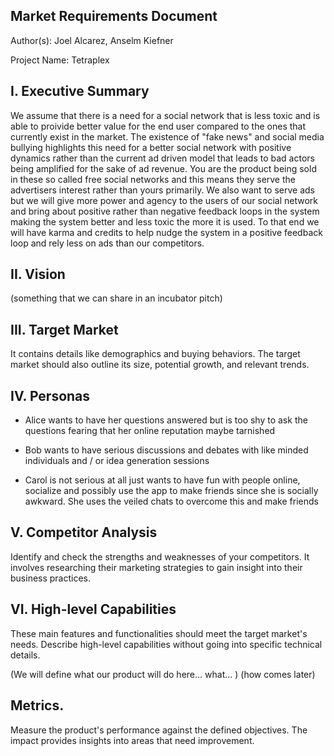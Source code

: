 ## Market Requirements Document 

Author(s): Joel Alcarez, Anselm Kiefner

Project Name: Tetraplex

## I. Executive Summary

We assume that there is a need for a social network that is less toxic and is able to proivide better value for the end user compared to the ones that currently exist in the market. The existence of "fake news" and social media bullying highlights this need for a better social network with positive dynamics rather than the current ad driven model that leads to bad actors being amplified for the sake of ad revenue. You are the product being sold in these so called free social networks and this means they serve the advertisers interest rather than yours primarily.  We also want to serve ads but we will give more power and agency to the users of our social network and bring about positive rather than negative feedback loops in the system making the system better and less toxic the more it is used. To that end we will have karma and credits to help nudge the system in a positive feedback loop and rely less on ads than our competitors. 

## II. Vision

(something that we can share in an incubator pitch)


## III. Target Market
It contains details like demographics and buying behaviors. The target market should also outline its size, potential growth, and relevant trends.

## IV. Personas

* Alice wants to have her questions answered but is too shy to ask the questions fearing that her online reputation maybe tarnished

* Bob wants to have serious discussions and debates with like minded individuals and / or idea generation sessions 

* Carol is not serious at all just wants to have fun with people online, socialize and possibly use the app to make friends since she is socially awkward. She uses the veiled chats to overcome this and make friends

## V. Competitor Analysis
Identify and check the strengths and weaknesses of your competitors. It involves researching their marketing strategies to gain insight into their business practices.

## VI. High-level Capabilities
These main features and functionalities should meet the target market's needs. Describe high-level capabilities without going into specific technical details.

(We will define what our product will do here... what... ) (how comes later)


## Metrics. 
Measure the product's performance against the defined objectives. The impact provides insights into areas that need improvement.
